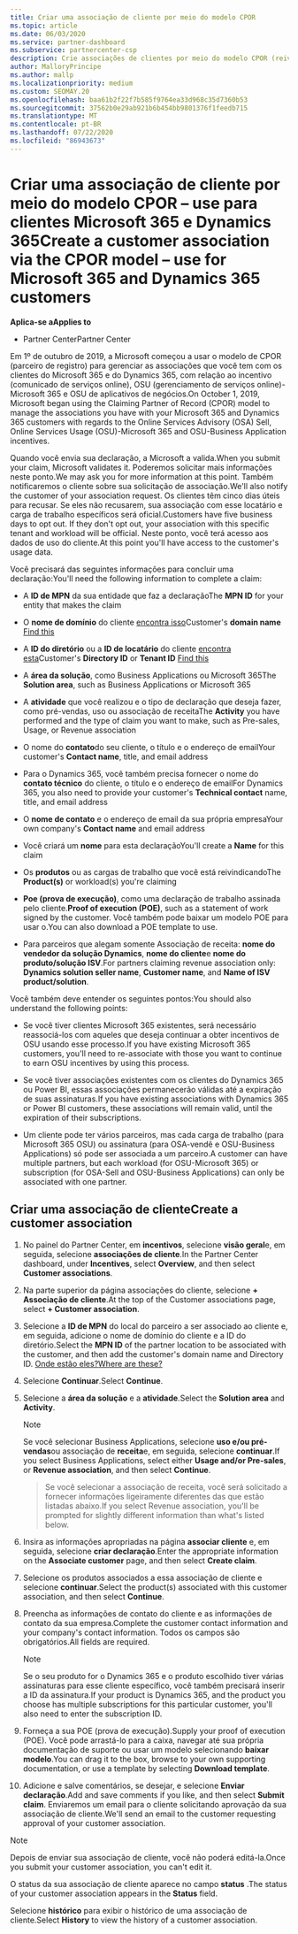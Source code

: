```yaml
---
title: Criar uma associação de cliente por meio do modelo CPOR
ms.topic: article
ms.date: 06/03/2020
ms.service: partner-dashboard
ms.subservice: partnercenter-csp
description: Crie associações de clientes por meio do modelo CPOR (reivindicação de parceiro de registro). Ajuda a gerenciar vendas, uso & incentivos para clientes Microsoft 365 e Dynamics 365.
author: MalloryPrincipe
ms.author: mallp
ms.localizationpriority: medium
ms.custom: SEOMAY.20
ms.openlocfilehash: baa61b2f22f7b585f9764ea33d968c35d7360b53
ms.sourcegitcommit: 37562b0e29ab921b6b454bb9801376f1feedb715
ms.translationtype: MT
ms.contentlocale: pt-BR
ms.lasthandoff: 07/22/2020
ms.locfileid: "86943673"
---
```

# <a name="create-a-customer-association-via-the-cpor-model--use-for-microsoft-365-and-dynamics-365-customers"></a><span data-ttu-id="7965e-104">Criar uma associação de cliente por meio do modelo CPOR – use para clientes Microsoft 365 e Dynamics 365</span><span class="sxs-lookup"><span data-stu-id="7965e-104">Create a customer association via the CPOR model – use for Microsoft 365 and Dynamics 365 customers</span></span>

<span data-ttu-id="7965e-105">**Aplica-se a**</span><span class="sxs-lookup"><span data-stu-id="7965e-105">**Applies to**</span></span>

- <span data-ttu-id="7965e-106">Partner Center</span><span class="sxs-lookup"><span data-stu-id="7965e-106">Partner Center</span></span>

<span data-ttu-id="7965e-107">Em 1º de outubro de 2019, a Microsoft começou a usar o modelo de CPOR (parceiro de registro) para gerenciar as associações que você tem com os clientes do Microsoft 365 e do Dynamics 365, com relação ao incentivo (comunicado de serviços online), OSU (gerenciamento de serviços online)-Microsoft 365 e OSU de aplicativos de negócios.</span><span class="sxs-lookup"><span data-stu-id="7965e-107">On October 1, 2019, Microsoft began using the Claiming Partner of Record (CPOR) model to manage the associations you have with your Microsoft 365 and Dynamics 365 customers with regards to the Online Services Advisory (OSA) Sell, Online Services Usage (OSU)-Microsoft 365 and OSU-Business Application incentives.</span></span>

<span data-ttu-id="7965e-108">Quando você envia sua declaração, a Microsoft a valida.</span><span class="sxs-lookup"><span data-stu-id="7965e-108">When you submit your claim, Microsoft validates it.</span></span> <span data-ttu-id="7965e-109">Poderemos solicitar mais informações neste ponto.</span><span class="sxs-lookup"><span data-stu-id="7965e-109">We may ask you for more information at this point.</span></span> <span data-ttu-id="7965e-110">Também notificaremos o cliente sobre sua solicitação de associação.</span><span class="sxs-lookup"><span data-stu-id="7965e-110">We'll also notify the customer of your association request.</span></span> <span data-ttu-id="7965e-111">Os clientes têm cinco dias úteis para recusar. Se eles não recusarem, sua associação com esse locatário e carga de trabalho específicos será oficial.</span><span class="sxs-lookup"><span data-stu-id="7965e-111">Customers have five business days to opt out. If they don't opt out, your association with this specific tenant and workload will be official.</span></span> <span data-ttu-id="7965e-112">Neste ponto, você terá acesso aos dados de uso do cliente.</span><span class="sxs-lookup"><span data-stu-id="7965e-112">At this point you'll have access to the customer's usage data.</span></span> 

<span data-ttu-id="7965e-113">Você precisará das seguintes informações para concluir uma declaração:</span><span class="sxs-lookup"><span data-stu-id="7965e-113">You'll need the following information to complete a claim:</span></span>

- <span data-ttu-id="7965e-114">A **ID de MPN** da sua entidade que faz a declaração</span><span class="sxs-lookup"><span data-stu-id="7965e-114">The **MPN ID** for your entity that makes the claim</span></span>

- <span data-ttu-id="7965e-115">O **nome de domínio** do cliente [encontra isso](find-customer-domain-name.md)</span><span class="sxs-lookup"><span data-stu-id="7965e-115">Customer's **domain name** [Find this](find-customer-domain-name.md)</span></span>

- <span data-ttu-id="7965e-116">A **ID do diretório** ou a **ID de locatário** do cliente [encontra esta](find-customer-domain-name.md)</span><span class="sxs-lookup"><span data-stu-id="7965e-116">Customer's **Directory ID** or **Tenant ID** [Find this](find-customer-domain-name.md)</span></span>

- <span data-ttu-id="7965e-117">A **área da solução**, como Business Applications ou Microsoft 365</span><span class="sxs-lookup"><span data-stu-id="7965e-117">The **Solution area**, such as Business Applications or Microsoft 365</span></span>

- <span data-ttu-id="7965e-118">A **atividade** que você realizou e o tipo de declaração que deseja fazer, como pré-vendas, uso ou associação de receita</span><span class="sxs-lookup"><span data-stu-id="7965e-118">The **Activity** you have performed and the type of claim you want to make, such as Pre-sales, Usage, or Revenue association</span></span>

- <span data-ttu-id="7965e-119">O nome do **contato**do seu cliente, o título e o endereço de email</span><span class="sxs-lookup"><span data-stu-id="7965e-119">Your customer's **Contact name**, title, and email address</span></span>

- <span data-ttu-id="7965e-120">Para o Dynamics 365, você também precisa fornecer o nome do **contato técnico** do cliente, o título e o endereço de email</span><span class="sxs-lookup"><span data-stu-id="7965e-120">For Dynamics 365, you also need to provide your customer's **Technical contact** name, title, and email address</span></span>

- <span data-ttu-id="7965e-121">O **nome de contato** e o endereço de email da sua própria empresa</span><span class="sxs-lookup"><span data-stu-id="7965e-121">Your own company's **Contact name** and email address</span></span>

- <span data-ttu-id="7965e-122">Você criará um **nome** para esta declaração</span><span class="sxs-lookup"><span data-stu-id="7965e-122">You'll create a **Name** for this claim</span></span>

- <span data-ttu-id="7965e-123">Os **produtos** ou as cargas de trabalho que você está reivindicando</span><span class="sxs-lookup"><span data-stu-id="7965e-123">The **Product(s)** or workload(s) you're claiming</span></span>

- <span data-ttu-id="7965e-124">**Poe (prova de execução)**, como uma declaração de trabalho assinada pelo cliente.</span><span class="sxs-lookup"><span data-stu-id="7965e-124">**Proof of execution (POE)**, such as a statement of work signed by the customer.</span></span> <span data-ttu-id="7965e-125">Você também pode baixar um modelo POE para usar o.</span><span class="sxs-lookup"><span data-stu-id="7965e-125">You can also download a POE template to use.</span></span>

- <span data-ttu-id="7965e-126">Para parceiros que alegam somente Associação de receita: **nome do vendedor da solução Dynamics**, **nome do cliente**e **nome do produto/solução ISV**.</span><span class="sxs-lookup"><span data-stu-id="7965e-126">For partners claiming revenue association only: **Dynamics solution seller name**, **Customer name**, and **Name of ISV product/solution**.</span></span> 

<span data-ttu-id="7965e-127">Você também deve entender os seguintes pontos:</span><span class="sxs-lookup"><span data-stu-id="7965e-127">You should also understand the following points:</span></span>

- <span data-ttu-id="7965e-128">Se você tiver clientes Microsoft 365 existentes, será necessário reassociá-los com aqueles que deseja continuar a obter incentivos de OSU usando esse processo.</span><span class="sxs-lookup"><span data-stu-id="7965e-128">If you have existing Microsoft 365 customers, you'll need to re-associate with those you want to continue to earn OSU incentives by using this process.</span></span>

- <span data-ttu-id="7965e-129">Se você tiver associações existentes com os clientes do Dynamics 365 ou Power BI, essas associações permanecerão válidas até a expiração de suas assinaturas.</span><span class="sxs-lookup"><span data-stu-id="7965e-129">If you have existing associations with Dynamics 365 or Power BI customers, these associations will remain valid, until the expiration of their subscriptions.</span></span>

- <span data-ttu-id="7965e-130">Um cliente pode ter vários parceiros, mas cada carga de trabalho (para Microsoft 365 OSU) ou assinatura (para OSA-vendê e OSU-Business Applications) só pode ser associada a um parceiro.</span><span class="sxs-lookup"><span data-stu-id="7965e-130">A customer can have multiple partners, but each workload (for OSU-Microsoft 365) or subscription (for OSA-Sell and OSU-Business Applications) can only be associated with one partner.</span></span>

## <a name="create-a-customer-association"></a><span data-ttu-id="7965e-131">Criar uma associação de cliente</span><span class="sxs-lookup"><span data-stu-id="7965e-131">Create a customer association</span></span>

1. <span data-ttu-id="7965e-132">No painel do Partner Center, em **incentivos**, selecione **visão geral**e, em seguida, selecione **associações de cliente**.</span><span class="sxs-lookup"><span data-stu-id="7965e-132">In the Partner Center dashboard, under **Incentives**, select **Overview**, and then select **Customer associations**.</span></span> 

2. <span data-ttu-id="7965e-133">Na parte superior da página associações do cliente, selecione **+ Associação de cliente**.</span><span class="sxs-lookup"><span data-stu-id="7965e-133">At the top of the Customer associations page, select **+ Customer association**.</span></span>

3. <span data-ttu-id="7965e-134">Selecione a **ID de MPN** do local do parceiro a ser associado ao cliente e, em seguida, adicione o nome de domínio do cliente e a ID do diretório.</span><span class="sxs-lookup"><span data-stu-id="7965e-134">Select the **MPN ID** of the partner location to be associated with the customer, and then add the customer's domain name and Directory ID.</span></span> [<span data-ttu-id="7965e-135">Onde estão eles?</span><span class="sxs-lookup"><span data-stu-id="7965e-135">Where are these?</span></span>](find-customer-domain-name.md)

4. <span data-ttu-id="7965e-136">Selecione **Continuar**.</span><span class="sxs-lookup"><span data-stu-id="7965e-136">Select **Continue**.</span></span>

5. <span data-ttu-id="7965e-137">Selecione a **área da solução** e a **atividade**.</span><span class="sxs-lookup"><span data-stu-id="7965e-137">Select the **Solution area** and **Activity**.</span></span> 

   >[!Note]
   >
   ><span data-ttu-id="7965e-138">Se você selecionar Business Applications, selecione **uso e/ou pré-vendas**ou associação de **receita**e, em seguida, selecione **continuar**.</span><span class="sxs-lookup"><span data-stu-id="7965e-138">If you select Business Applications, select either **Usage and/or Pre-sales**, or **Revenue association**, and then select **Continue**.</span></span> 

   ><span data-ttu-id="7965e-139">Se você selecionar a associação de receita, você será solicitado a fornecer informações ligeiramente diferentes das que estão listadas abaixo.</span><span class="sxs-lookup"><span data-stu-id="7965e-139">If you select Revenue association, you'll be prompted for slightly different information than what's listed below.</span></span>

6. <span data-ttu-id="7965e-140">Insira as informações apropriadas na página **associar cliente** e, em seguida, selecione **criar declaração**.</span><span class="sxs-lookup"><span data-stu-id="7965e-140">Enter the appropriate information on the **Associate customer** page, and then select **Create claim**.</span></span>

7. <span data-ttu-id="7965e-141">Selecione os produtos associados a essa associação de cliente e selecione **continuar**.</span><span class="sxs-lookup"><span data-stu-id="7965e-141">Select the product(s) associated with this customer association, and then select **Continue**.</span></span>

8. <span data-ttu-id="7965e-142">Preencha as informações de contato do cliente e as informações de contato da sua empresa.</span><span class="sxs-lookup"><span data-stu-id="7965e-142">Complete the customer contact information and your company's contact information.</span></span> <span data-ttu-id="7965e-143">Todos os campos são obrigatórios.</span><span class="sxs-lookup"><span data-stu-id="7965e-143">All fields are required.</span></span> 

   >[!NOTE]
   ><span data-ttu-id="7965e-144">Se o seu produto for o Dynamics 365 e o produto escolhido tiver várias assinaturas para esse cliente específico, você também precisará inserir a ID da assinatura.</span><span class="sxs-lookup"><span data-stu-id="7965e-144">If your product is Dynamics 365, and the product you choose has multiple subscriptions for this particular customer, you'll also need to enter the subscription ID.</span></span>

9. <span data-ttu-id="7965e-145">Forneça a sua POE (prova de execução).</span><span class="sxs-lookup"><span data-stu-id="7965e-145">Supply your proof of execution (POE).</span></span> <span data-ttu-id="7965e-146">Você pode arrastá-lo para a caixa, navegar até sua própria documentação de suporte ou usar um modelo selecionando **baixar modelo**.</span><span class="sxs-lookup"><span data-stu-id="7965e-146">You can drag it to the box, browse to your own supporting documentation, or use a template by selecting **Download template**.</span></span> 

10. <span data-ttu-id="7965e-147">Adicione e salve comentários, se desejar, e selecione **Enviar declaração**.</span><span class="sxs-lookup"><span data-stu-id="7965e-147">Add and save comments if you like, and then select **Submit claim**.</span></span> <span data-ttu-id="7965e-148">Enviaremos um email para o cliente solicitando aprovação da sua associação de cliente.</span><span class="sxs-lookup"><span data-stu-id="7965e-148">We'll send an email to the customer requesting approval of your customer association.</span></span>

   >[!NOTE]
   ><span data-ttu-id="7965e-149">Depois de enviar sua associação de cliente, você não poderá editá-la.</span><span class="sxs-lookup"><span data-stu-id="7965e-149">Once you submit your customer association, you can't edit it.</span></span>

<span data-ttu-id="7965e-150">O status da sua associação de cliente aparece no campo **status** .</span><span class="sxs-lookup"><span data-stu-id="7965e-150">The status of your customer association appears in the **Status** field.</span></span>

<span data-ttu-id="7965e-151">Selecione **histórico** para exibir o histórico de uma associação de cliente.</span><span class="sxs-lookup"><span data-stu-id="7965e-151">Select **History** to view the history of a customer association.</span></span>
